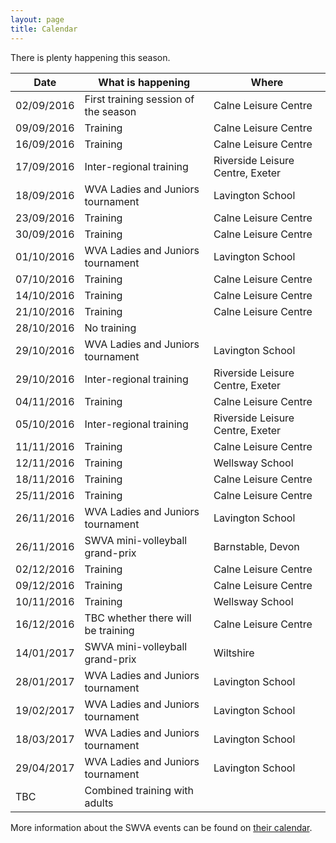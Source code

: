```yaml
---
layout: page
title: Calendar
---
```


There is plenty happening this season.


<table>
<tr><th>Date</th><th>What is happening</th><th>Where</th></tr>
<tbody>
<tr><td>02/09/2016</td><td>First training session of the season</td><td>Calne Leisure Centre</td></tr>
<tr><td>09/09/2016</td><td>Training</td><td>Calne Leisure Centre</td></tr>
<tr><td>16/09/2016</td><td>Training</td><td>Calne Leisure Centre</td></tr>
<tr><td>17/09/2016</td><td>Inter-regional training</td><td>Riverside Leisure Centre, Exeter</td></tr>
<tr><td>18/09/2016</td><td>WVA Ladies and Juniors tournament</td><td>Lavington School</td></tr>
<tr><td>23/09/2016</td><td>Training</td><td>Calne Leisure Centre</td></tr>
<tr><td>30/09/2016</td><td>Training</td><td>Calne Leisure Centre</td></tr>
<tr><td>01/10/2016</td><td>WVA Ladies and Juniors tournament</td><td>Lavington School</td></tr>
<tr><td>07/10/2016</td><td>Training</td><td>Calne Leisure Centre</td></tr>
<tr><td>14/10/2016</td><td>Training</td><td>Calne Leisure Centre</td></tr>
<tr><td>21/10/2016</td><td>Training</td><td>Calne Leisure Centre</td></tr>
<tr class="warn"><td>28/10/2016</td><td>No training</td><td>&nbsp;</td></tr>
<tr><td>29/10/2016</td><td>WVA Ladies and Juniors tournament</td><td>Lavington School</td></tr>
<tr><td>29/10/2016</td><td>Inter-regional training</td><td>Riverside Leisure Centre, Exeter</td></tr>
<tr><td>04/11/2016</td><td>Training</td><td>Calne Leisure Centre</td></tr>
<tr><td>05/10/2016</td><td>Inter-regional training</td><td>Riverside Leisure Centre, Exeter</td></tr>
<tr><td>11/11/2016</td><td>Training</td><td>Calne Leisure Centre</td></tr>
<tr><td>12/11/2016</td><td>Training</td><td>Wellsway School</td></tr>
<tr><td>18/11/2016</td><td>Training</td><td>Calne Leisure Centre</td></tr>
<tr><td>25/11/2016</td><td>Training</td><td>Calne Leisure Centre</td></tr>
<tr><td>26/11/2016</td><td>WVA Ladies and Juniors tournament</td><td>Lavington School</td></tr>
<tr><td>26/11/2016</td><td>SWVA mini-volleyball grand-prix</td><td>Barnstable, Devon</td></tr>
<tr><td>02/12/2016</td><td>Training</td><td>Calne Leisure Centre</td></tr>
<tr><td>09/12/2016</td><td>Training</td><td>Calne Leisure Centre</td></tr>
<tr><td>10/11/2016</td><td>Training</td><td>Wellsway School</td></tr>
<tr><td>16/12/2016</td><td>TBC whether there will be training</td><td>Calne Leisure Centre</td></tr>
<tr><td>14/01/2017</td><td>SWVA mini-volleyball grand-prix</td><td>Wiltshire</td></tr>
<tr><td>28/01/2017</td><td>WVA Ladies and Juniors tournament</td><td>Lavington School</td></tr>
<tr><td>19/02/2017</td><td>WVA Ladies and Juniors tournament</td><td>Lavington School</td></tr>
<tr><td>18/03/2017</td><td>WVA Ladies and Juniors tournament</td><td>Lavington School</td></tr>
<tr><td>29/04/2017</td><td>WVA Ladies and Juniors tournament</td><td>Lavington School</td></tr>
<tr><td>TBC</td><td>Combined training with adults</td><td>&nbsp;</td></tr>
</tbody>
</table>

More information about the SWVA events can be found on [their calendar](http://www.swva.org.uk/calendar).
